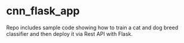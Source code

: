 # cnn_flask_app
Repo includes sample code showing how to train a cat and dog breed classifier and then deploy it via Rest API with Flask.
